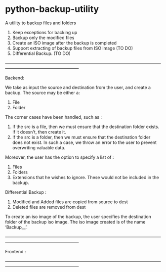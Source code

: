 # python-backup-utility

A utility to backup files and folders

1. Keep exceptions for backing up
2. Backup only the modified files
3. Create an ISO image after the backup is completed
4. Support extracting of backup files from ISO image (TO DO)
5. Differential Backup. (TO DO)
    

—————————————————————————————————————————————————————

Backend:


We take as input the source and destination from the user, and create a backup. The source may be either a:
  1. File
  2. Folder

The corner cases have been handled, such as :
  1. If the src is a file, then we must ensure that the destination folder exists. If it doesn't, then create it.
  2. If the src is a folder, then we must ensure that the destination folder does not exist. In such a case, we throw an error to the user to prevent overwriting valuable data.

Moreover, the user has the option to specify a list of :
  1. Files
  2. Folders
  3. Extensions
that he wishes to ignore. These would not be included in the backup.


Differential Backup :  
  1. Modified and Added files are copied from source to dest
  2. Deleted files are removed from dest 


To create an iso image of the backup, the user specifies the destination folder of the backup iso image. The iso image created is of the name ‘Backup_<time>_<date>’. 


—————————————————————————————————————————————————————


Frontend :






—————————————————————————————————————————————————————
